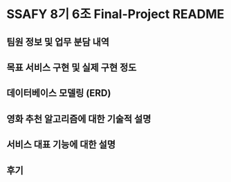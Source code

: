 # SSAFY 8기 6조 Final-Project README

## 팀원 정보 및 업무 분담 내역





## 목표 서비스 구현 및 실제 구현 정도





## 데이터베이스 모델링 (ERD)





## 영화 추천 알고리즘에 대한 기술적 설명





## 서비스 대표 기능에 대한 설명





## 후기

